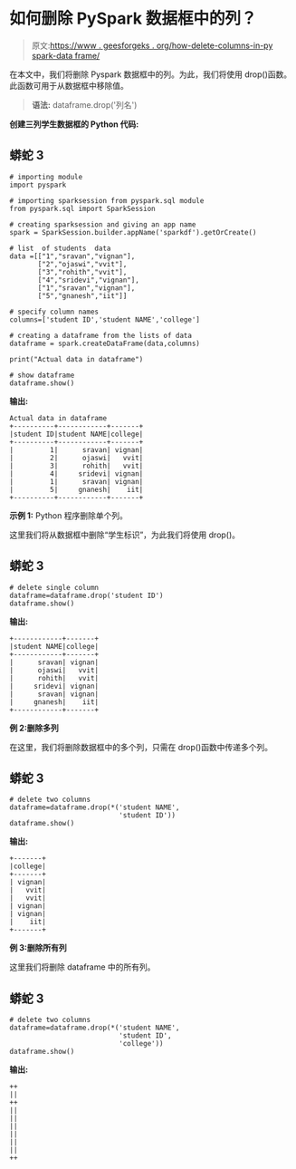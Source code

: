 # 如何删除 PySpark 数据框中的列？

> 原文:[https://www . geesforgeks . org/how-delete-columns-in-py spark-data frame/](https://www.geeksforgeeks.org/how-to-delete-columns-in-pyspark-dataframe/)

在本文中，我们将删除 Pyspark 数据框中的列。为此，我们将使用 drop()函数。此函数可用于从数据框中移除值。

> **语法:** dataframe.drop('列名')

**创建三列学生数据框的 Python 代码:**

## 蟒蛇 3

```
# importing module
import pyspark

# importing sparksession from pyspark.sql module
from pyspark.sql import SparkSession

# creating sparksession and giving an app name
spark = SparkSession.builder.appName('sparkdf').getOrCreate()

# list  of students  data 
data =[["1","sravan","vignan"],
       ["2","ojaswi","vvit"],
       ["3","rohith","vvit"],
       ["4","sridevi","vignan"],
       ["1","sravan","vignan"], 
       ["5","gnanesh","iit"]]

# specify column names
columns=['student ID','student NAME','college']

# creating a dataframe from the lists of data
dataframe = spark.createDataFrame(data,columns)

print("Actual data in dataframe")

# show dataframe
dataframe.show()
```

**输出:**

```
Actual data in dataframe
+----------+------------+-------+
|student ID|student NAME|college|
+----------+------------+-------+
|         1|      sravan| vignan|
|         2|      ojaswi|   vvit|
|         3|      rohith|   vvit|
|         4|     sridevi| vignan|
|         1|      sravan| vignan|
|         5|     gnanesh|    iit|
+----------+------------+-------+
```

**示例 1:** Python 程序删除单个列。

这里我们将从数据框中删除“学生标识”，为此我们将使用 drop()。

## 蟒蛇 3

```
# delete single column
dataframe=dataframe.drop('student ID')
dataframe.show()
```

**输出:**

```
+------------+-------+
|student NAME|college|
+------------+-------+
|      sravan| vignan|
|      ojaswi|   vvit|
|      rohith|   vvit|
|     sridevi| vignan|
|      sravan| vignan|
|     gnanesh|    iit|
+------------+-------+
```

**例 2:删除多列**

在这里，我们将删除数据框中的多个列，只需在 drop()函数中传递多个列。

## 蟒蛇 3

```
# delete two columns
dataframe=dataframe.drop(*('student NAME',
                           'student ID'))
dataframe.show()
```

**输出:**

```
+-------+
|college|
+-------+
| vignan|
|   vvit|
|   vvit|
| vignan|
| vignan|
|    iit|
+-------+
```

**例 3:删除所有列**

这里我们将删除 dataframe 中的所有列。

## 蟒蛇 3

```
# delete two columns
dataframe=dataframe.drop(*('student NAME',
                           'student ID',
                           'college'))
dataframe.show()
```

**输出:**

```
++
||
++
||
||
||
||
||
||
++
```